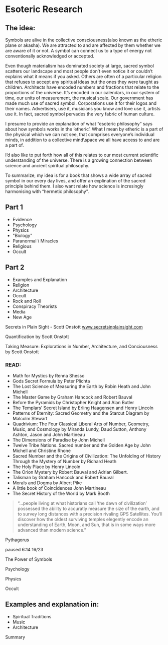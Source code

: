 # Esoteric Research

## The idea:

Symbols are alive in the collective consciousness(also known as the etheric plane or akasha).  We are attracted to and are affected by them whether we are aware of it or not.  A symbol can connect us to a type of energy not conventionally acknowledged or accepted.  

Even though materialism has dominated society at large, sacred symbol scatters our landscape and most people don’t even notice it or couldn’t explains what it means if you asked.  Others are often of a particular religion that refuses to accept any spiritual ideas but the ones they were taught as children.  Architects have encoded numbers and fractions that relate to the proportions of the universe. It’s encoded in our calendars, in our system of time, our units of measurement, the musical scale.  Our government has made much use of sacred symbol. Corporations use it for their logos and their names.  Advertisers, use it, musicians you know and love use it, artists use it.  In fact, sacred symbol pervades the very fabric of human culture.

I presume to provide an explanation of what “esoteric philosophy” says about how symbols works in the ‘etheric’.  What I mean by etheric is a part of the physical which we can not see, that comprises everyone’s individual minds, in addition to a collective mind\space we all have access to and are a part of.

I’d also like to put forth how all of this relates to our most current scientific understanding of the universe.  There is a growing connection between science and ancient spiritual philosophy.

To summarize, my idea is for a book that shows a wide array of sacred symbol in our every day lives, and offer an explination of the sacred principle behind them.  I also want relate how science is incresingly harmonising with “hermetic philosophy”.

## Part 1
* Evidence
* Psychology
* Physics
* "Biology"
* Paranormal \ Miracles
* Religious
* Occult
## Part 2 
* Examples and Explanation
* Religion
* Architecture
* Occult 
* Rock and Roll
* Conspiracy Theorists
* Media
* New Age	

Secrets in Plain Sight - Scott Onstott
www.secretsinplainsight.com

Quantification by Scott Onstott

Taking Measure: Explorations in Number, Architecture, and Conciousness by Scott Onstott


### READ:
- Math for Mystics by Renna Shesso
- Gods Secret Formula by Peter Plichta
- The Lost Science of Measuring the Earth by Robin Heath and John Michell
- The Master Game by Graham Hancock and Robert Bauval
- Before the Pyramids by Christopher Knight and Alan Butler
- The Templars’ Secret Island by Erling Haagensen and Henry Lincoln
- Patterns of Eternity: Sacred Geometry and the Starcut Diagram by Malcolm Stewart
- Quadrivium: The Four Classical Liberal Arts of Number, Geometry, Music, and Cosmology by Miranda Lundy, Daud Sutton, Anthony Ashton, Jason and John Martineau
- The Dimensions of Paradise by John Michell
- Twelve Tribe Nations.  Sacred number and the Golden Age by John Michell and Christine Rhone
- Sacred Number and the Origins of Civilization: The Unfolding of History Through the Mystery of Number by Richard Heath 
- The Holy Place by Henry Lincoln
- The Orion Mystery by Robert Bauval and Adrian Gilbert.
- Talisman by Graham Hancock and Robert Bauval
- Morals and Dogma by Albert Pike
- A little book of Coincidences John Martineau
- The Secret History of the World by Mark Booth

>“...people living at what historians call ‘the dawn of civilization’ possessed the ability to accuratly measure the size of the earth, and to survey long distances with a precision rivaling GPS Satellites.  You’ll discover how the oldest surviving temples elegently encode an understanding of Earth, Moon, and Sun, that is in some ways more advanced than modern science.”

Pythagorus

paused 6:14 16/23

The Power of Symbols

Psychology

Physics

Occult

## Examples and explanation in:
* Spiritual Traditions
* Music
* Architecture
	
Summary
